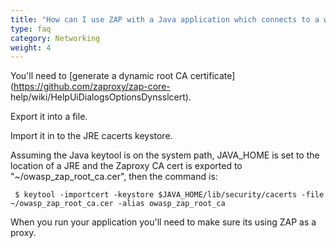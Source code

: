 ```yaml
---
title: "How can I use ZAP with a Java application which connects to a web service over SSL?"
type: faq
category: Networking
weight: 4
---
```



You'll need to [generate a dynamic root CA
certificate](https://github.com/zaproxy/zap-core-
help/wiki/HelpUiDialogsOptionsDynsslcert).

Export it into a file.

Import it in to the JRE cacerts keystore.

Assuming the Java keytool is on the system path, JAVA_HOME is set to the
location of a JRE and the Zaproxy CA cert is exported to
"~/owasp_zap_root_ca.cer", then the command is:

    
    
     $ keytool -importcert -keystore $JAVA_HOME/lib/security/cacerts -file ~/owasp_zap_root_ca.cer -alias owasp_zap_root_ca
    

When you run your application you'll need to make sure its using ZAP as a
proxy.
